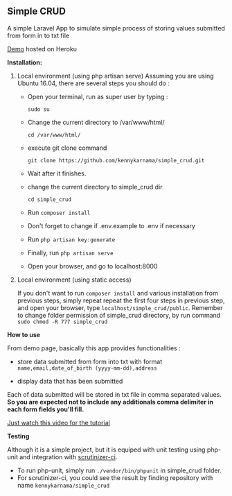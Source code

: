 ## Simple CRUD 

A simple Laravel App to simulate simple process of storing values submitted from form in to txt file 

[Demo](https://mysimplecrud.herokuapp.com/) hosted on Heroku

**Installation:**

1. Local environment (using php artisan serve)
   Assuming you are using Ubuntu 16.04, there are several steps you should do :
   - Open your terminal, run as super user by typing :
      
      `sudo su`
      
   - Change the current directory to /var/www/html/
      
      `cd /var/www/html/`
      
   - execute git clone command
      
      `git clone https://github.com/kennykarnama/simple_crud.git`
      
   - Wait after it finishes. 
   
   - change the current directory to simple_crud dir
      
      `cd simple_crud`
   
   - Run `composer install`
   
   - Don't forget to change if .env.example to .env if necessary
   
   - Run `php artisan key:generate`
   
   - Finally, run `php artisan serve`
   
   - Open your browser, and go to localhost:8000
   
 2. Local environment (using static access)
    
    If you don't want to run `composer install` and various installation from previous steps, simply repeat repeat the first four        steps in previous step, and open your browser, type `localhost/simple_crud/public`. Remember to change folder permission of simple_crud directory, by run command `sudo chmod -R 777 simple_crud`
 
**How to use**

From demo page, basically this app provides functionalities :

- store data submitted from form into txt with format 
  `name,email,date_of_birth (yyyy-mm-dd),address`

- display data that has been submitted

Each of data submitted will be stored in txt file in comma separated values. **So you are expected not to include any additionals comma delimiter in each form fields you'll fill.** 

[Just watch this video for the tutorial](https://drive.google.com/open?id=1K1Z5uJxbTdBkpg0s8_t6nqYxbUc-VxNN) 

**Testing**

Although it is a simple project, but it is equiped with unit testing using php-unit and integration with [scrutinizer-ci](https://scrutinizer-ci.com). 

- To run php-unit, simply run `./vendor/bin/phpunit` in simple_crud folder.
- For scrutinizer-ci, you could see the result by finding repository with name `kennykarnama/simple_crud`




    
    
